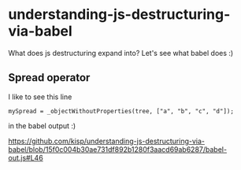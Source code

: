 # understanding-js-destructuring-via-babel
What does js destructuring expand into? Let's see what babel does :)

## Spread operator

I like to see this line

```
mySpread = _objectWithoutProperties(tree, ["a", "b", "c", "d"]);
```

in the babel output :)

https://github.com/kisp/understanding-js-destructuring-via-babel/blob/15f0c004b30ae731df892b1280f3aacd69ab6287/babel-out.js#L46
